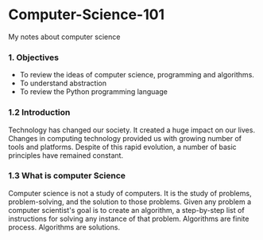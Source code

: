 # Computer-Science-101
My notes about computer science


###  1. Objectives

* To review the ideas of computer science, programming and algorithms.
* To understand abstraction
* To review the Python programming language


### 1.2 Introduction
Technology has changed our society. It created a huge impact on our lives. Changes in computing technology provided us with growing number of tools and platforms. Despite of this rapid evolution, a number of basic principles have remained constant.

### 1.3 What is computer Science
Computer science is not a study of computers. It is the study of problems, problem-solving, and the solution to those problems. Given any problem a computer scientist's goal is to create an algorithm, a step-by-step list of instructions for solving any instance of that problem. Algorithms are finite process. Algorithms are solutions.
